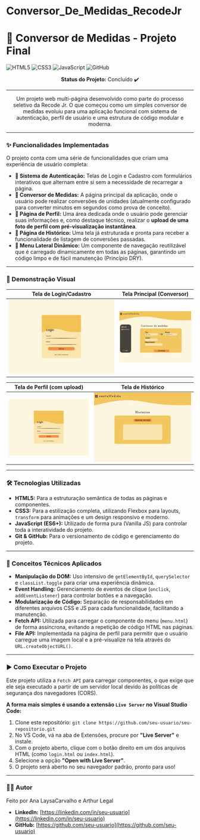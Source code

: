 # Conversor_De_Medidas_RecodeJr
# 🚀 Conversor de Medidas - Projeto Final

![HTML5](https://img.shields.io/badge/HTML-5-E34F26?style=for-the-badge&logo=html5)
![CSS3](https://img.shields.io/badge/CSS-3-1572B6?style=for-the-badge&logo=css3)
![JavaScript](https://img.shields.io/badge/JavaScript-ES6-F7DF1E?style=for-the-badge&logo=javascript)
![GitHub](https://img.shields.io/badge/GitHub-Desktop-181717?style=for-the-badge&logo=github)

<p align="center">
  <strong>Status do Projeto:</strong> Concluído ✔️
</p>

---

<p align="center">
  Um projeto web multi-página desenvolvido como parte do processo seletivo da Recode Jr. O que começou como um simples conversor de medidas evoluiu para uma aplicação funcional com sistema de autenticação, perfil de usuário e uma estrutura de código modular e moderna.
</p>

---

### ✨ Funcionalidades Implementadas

O projeto conta com uma série de funcionalidades que criam uma experiência de usuário completa:

* **🔐 Sistema de Autenticação:** Telas de Login e Cadastro com formulários interativos que alternam entre si sem a necessidade de recarregar a página.
* **📏 Conversor de Medidas:** A página principal da aplicação, onde o usuário pode realizar conversões de unidades (atualmente configurado para converter minutos em segundos como prova de conceito).
* **👤 Página de Perfil:** Uma área dedicada onde o usuário pode gerenciar suas informações e, como destaque técnico, realizar o **upload de uma foto de perfil com pré-visualização instantânea**.
* **📖 Página de Histórico:** Uma tela já estruturada e pronta para receber a funcionalidade de listagem de conversões passadas.
* **🧭 Menu Lateral Dinâmico:** Um componente de navegação reutilizável que é carregado dinamicamente em todas as páginas, garantindo um código limpo e de fácil manutenção (Princípio DRY).

---

### 📸 Demonstração Visual

| Tela de Login/Cadastro | Tela Principal (Conversor) |
| :---: | :---: |
| ![Tela de Login](img/login.png) | ![Tela do Conversor](img/tela_inicial.png) |

| Tela de Perfil (com upload) | Tela de Histórico |
| :---: | :---: |
| ![Tela de Perfil](img/login.png) | ![Tela de Histórico](img/historico.png) |

---

### 🛠️ Tecnologias Utilizadas

* **HTML5:** Para a estruturação semântica de todas as páginas e componentes.
* **CSS3:** Para a estilização completa, utilizando Flexbox para layouts, `transform` para animações e um design responsivo e moderno.
* **JavaScript (ES6+):** Utilizado de forma pura (Vanilla JS) para controlar toda a interatividade do projeto.
* **Git & GitHub:** Para o versionamento de código e gerenciamento do projeto.

---

### 🚀 Conceitos Técnicos Aplicados

* **Manipulação do DOM:** Uso intensivo de `getElementById`, `querySelector` e `classList.toggle` para criar uma experiência dinâmica.
* **Event Handling:** Gerenciamento de eventos de clique (`onclick`, `addEventListener`) para controlar botões e a navegação.
* **Modularização de Código:** Separação de responsabilidades em diferentes arquivos CSS e JS para cada funcionalidade, facilitando a manutenção.
* **Fetch API:** Utilizada para carregar o componente do menu (`menu.html`) de forma assíncrona, evitando a repetição de código HTML nas páginas.
* **File API:** Implementada na página de perfil para permitir que o usuário carregue uma imagem local e a pré-visualize na tela através do `URL.createObjectURL()`.

---

### ▶️ Como Executar o Projeto

Este projeto utiliza a `Fetch API` para carregar componentes, o que exige que ele seja executado a partir de um servidor local devido às políticas de segurança dos navegadores (CORS).

**A forma mais simples é usando a extensão `Live Server` no Visual Studio Code:**

1.  Clone este repositório: `git clone https://github.com/seu-usuario/seu-repositorio.git`
2.  No VS Code, vá na aba de Extensões, procure por **"Live Server"** e instale.
3.  Com o projeto aberto, clique com o botão direito em um dos arquivos HTML (como `login.html` ou `index.html`).
4.  Selecione a opção **"Open with Live Server"**.
5.  O projeto será aberto no seu navegador padrão, pronto para uso!

---

### 👨‍💻 Autor

Feito por Ana LaysaCarvalho e Arthur Legal

* **LinkedIn:** [https://linkedin.com/in/seu-usuario](https://linkedin.com/in/seu-usuario)
* **GitHub:** [https://github.com/seu-usuario](https://github.com/seu-usuario)

